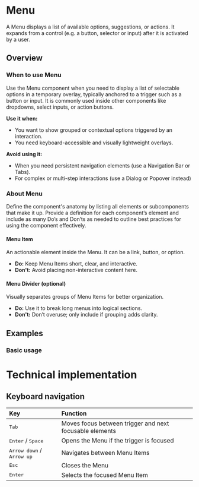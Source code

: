 # Menu

A Menu displays a list of available options, suggestions, or actions. It expands from a control (e.g. a button, selector or input) after it is activated by a user.

## Overview

### When to use Menu

Use the Menu component when you need to display a list of selectable options in a temporary overlay, typically anchored to a trigger such as a button or input. It is commonly used inside other components like dropdowns, select inputs, or action buttons.

**Use it when:**

* You want to show grouped or contextual options triggered by an interaction.  
* You need keyboard-accessible and visually lightweight overlays.

**Avoid using it:**

* When you need persistent navigation elements (use a Navigation Bar or Tabs).  
* For complex or multi-step interactions (use a Dialog or Popover instead)

### About Menu

Define the component's anatomy by listing all elements or subcomponents that make it up. Provide a definition for each component’s element and include as many Do’s and Don’ts as needed to outline best practices for using the component effectively.

#### Menu Item

An actionable element inside the Menu. It can be a link, button, or option.

* **Do:** Keep Menu Items short, clear, and interactive.  
* **Don't:** Avoid placing non-interactive content here.

#### Menu Divider (optional)

Visually separates groups of Menu Items for better organization.

* **Do:** Use it to break long menus into logical sections.  
* **Don't:** Don’t overuse; only include if grouping adds clarity.

## Examples

### Basic usage


# Technical implementation

## Keyboard navigation

| Key | Function |
| :---- | :---- |
| <kbd>Tab</kbd> | Moves focus between trigger and next focusable elements |
| <kbd>Enter</kbd> / <kbd>Space</kbd> | Opens the Menu if the trigger is focused  |
| <kbd>Arrow down</kbd> / <kbd>Arrow up<kbd> | Navigates between Menu Items |
| <kbd>Esc</kbd> | Closes the Menu |
| <kbd>Enter</kbd> | Selects the focused Menu Item |